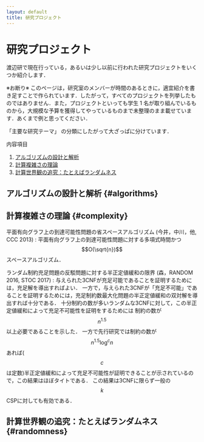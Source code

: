 ```yaml
---
layout: default
title: 研究プロジェクト
---
```


# 研究プロジェクト

渡辺研で現在行っている，あるいは少し以前に行われた研究プロジェクトをいくつか紹介します．

※お断り※
このページは，研究室のメンバーが時間のあるときに，適宜紹介を書き足すことで作られています．したがって，すべてのプロジェクトを列挙したものではありません．また，プロジェクトといっても学生 1 名が取り組んでいるものから，大規模な予算を獲得してやっているものまで未整理のまま載せています．あくまで例と思ってください．

「主要な研究テーマ」 の分類にしたがって大ざっぱに分けています．

内容項目

1. [アルゴリズムの設計と解析](#algorithms)
2. [計算複雑さの理論](#complexity)
3. [計算世界観の追究：たとえばランダムネス](#randomness)

## アルゴリズムの設計と解析 {#algorithms}

## 計算複雑さの理論 {#complexity}
平面有向グラフ上の到達可能性問題の省スペースアルゴリズム (今井，中川，他, CCC 2013)
: 
平面有向グラフ上の到達可能性問題に対する多項式時間かつ $$O(\sqrt{n})$$ スペースアルゴリズム．

ランダム制約充足問題の反駁問題に対する半正定値緩和の限界 (森，RANDOM 2016, STOC 2017)
: 
与えられた3CNFが充足可能であることを証明するためには，充足解を導出すればよい．
一方で，与えられた3CNFが「充足不可能」であることを証明するためには，充足制約数最大化問題の半正定値緩和の双対解を導出すれば十分である．
十分制約の数が多いランダムな3CNFに対して，この半正定値緩和によって充足不可能性を証明をするためには
制約の数が $$n^{1.5}$$ 以上必要であることを示した．
一方で先行研究では制約の数が $$n^{1.5}\log^c n$$ あれば($$c$$ は定数)半正定値緩和によって充足不可能性が証明できることが示されているので，この結果はほぼタイトである．
この結果は3CNFに限らず一般の$$k$$CSPに対しても有効である．

## 計算世界観の追究：たとえばランダムネス {#randomness}

